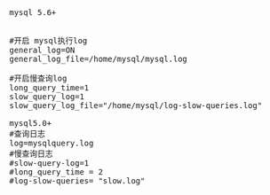 <pre class="prettyprint lang-py linenums">mysql 5.6+


#开启 mysql执行log
general_log=ON
general_log_file=/home/mysql/mysql.log

#开启慢查询log
long_query_time=1
slow_query_log=1
slow_query_log_file="/home/mysql/log-slow-queries.log"

mysql5.0+
#查询日志
log=mysqlquery.log
#慢查询日志
#slow-query-log=1
#long_query_time = 2 
#log-slow-queries= "slow.log"</pre>
<p>
	<br />
</p>
